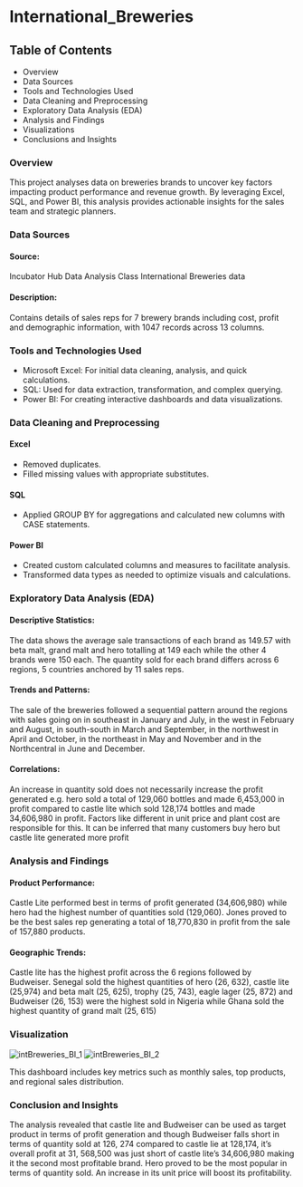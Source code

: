 # International_Breweries
## Table of Contents
-	Overview
-	Data Sources
-	Tools and Technologies Used
-	Data Cleaning and Preprocessing
-	Exploratory Data Analysis (EDA)
-	Analysis and Findings
-	Visualizations
-	Conclusions and Insights


### Overview
This project analyses data on breweries brands to uncover key factors impacting product performance and revenue growth. By leveraging Excel, SQL, and Power BI, this analysis provides actionable insights for the sales team and strategic planners.

### Data Sources
#### Source:
 Incubator Hub Data Analysis Class International Breweries data 
#### Description: 
Contains details of sales reps for 7 brewery brands including cost, profit and demographic information, with 1047 records across 13 columns.

### Tools and Technologies Used
-	Microsoft Excel: For initial data cleaning, analysis, and quick calculations.
-	SQL: Used for data extraction, transformation, and complex querying.
-	Power BI: For creating interactive dashboards and data visualizations.

### Data Cleaning and Preprocessing
#### Excel
-	Removed duplicates.
-	Filled missing values with appropriate substitutes.
#### SQL
-	Applied GROUP BY for aggregations and calculated new columns with CASE statements.
#### Power BI
-	Created custom calculated columns and measures to facilitate analysis.
-	Transformed data types as needed to optimize visuals and calculations.

### Exploratory Data Analysis (EDA)
#### Descriptive Statistics: 
The data shows the average sale transactions of each brand as 149.57 with beta malt, grand malt and hero totalling at 149 each while the other 4 brands were 150 each. The quantity sold for each brand differs across 6 regions, 5 countries anchored by 11 sales reps. 
#### Trends and Patterns: 
The sale of the breweries followed a sequential pattern around the regions with sales going on in southeast in January and July, in the west in February and August, in south-south in March and September, in the northwest in April and October, in the northeast in May and November and in the Northcentral in June and December.
#### Correlations: 
An increase in quantity sold does not necessarily increase the profit generated e.g. hero sold a total of 129,060 bottles and made 6,453,000 in profit compared to castle lite which sold 128,174 bottles and made 34,606,980 in profit. Factors like different in unit price and plant cost are responsible for this. It can be inferred that many customers buy hero but castle lite generated more profit

### Analysis and Findings
#### Product Performance:
Castle Lite performed best in terms of profit generated (34,606,980) while hero had the highest number of quantities sold (129,060). Jones proved to be the best sales rep generating a total of 18,770,830 in profit from the sale of 157,880 products.


#### Geographic Trends:
Castle lite has the highest profit across the 6 regions followed by Budweiser. Senegal sold the highest quantities of hero (26, 632), castle lite (25,974) and beta malt (25, 625), trophy (25, 743), eagle lager (25, 872) and Budweiser (26, 153) were the highest sold in Nigeria while Ghana sold the highest quantity of grand malt (25, 615)

### Visualization
![intBreweries_BI_1](https://github.com/user-attachments/assets/6dbd67d7-22e3-4bf5-be84-117f81fad7a2)
![intBreweries_BI_2](https://github.com/user-attachments/assets/c1388853-77f2-4b4c-a6f8-996670a04899)

This dashboard includes key metrics such as monthly sales, top products, and regional sales distribution.

### Conclusion and Insights
The analysis revealed that castle lite and Budweiser can be used as target product in terms of profit generation and though Budweiser falls short in terms of quantity sold at 126, 274 compared to castle lie at 128,174, it’s overall profit at 31, 568,500 was just short of castle lite’s 34,606,980 making it the second most profitable brand. Hero proved to be the most popular in terms of quantity sold. An increase in its unit price will boost its profitability.
